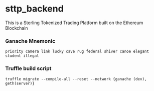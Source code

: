 # sttp_backend

This is a Sterling Tokenized Trading Platform built on the Ethereum Blockchain

### Ganache Mnemonic 
```
priority camera link lucky cave rug federal shiver canoe elegant student illegal
```

### Truffle build script 
```
truffle migrate --compile-all --reset --network {ganache (dev), geth(server)}
```